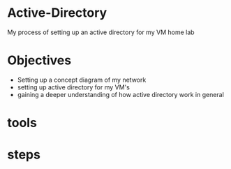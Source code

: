 # Active-Directory
My process of setting up an active directory for my VM home lab

# Objectives
- Setting up a concept diagram of my network
- setting up active directory for my VM's
- gaining a deeper understanding of how active directory work in general
  
# tools

# steps
